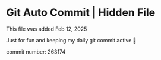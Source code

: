 # Git Auto Commit | Hidden File

This file was added Feb 12, 2025

Just for fun and keeping my daily git commit active 🤪

commit number: 263174
